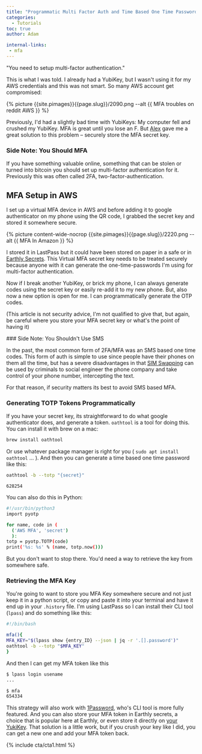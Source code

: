 ```yaml
---
title: "Programmatic Multi Factor Auth and Time Based One Time Passwords"
categories:
  - Tutorials
toc: true
author: Adam

internal-links:
 - mfa
---
```


"You need to setup multi-factor authentication."

This is what I was told. I already had a YubiKey, but I wasn't using it for my AWS credentials and this was not smart. So many AWS account get compromised:

<div class="wide">
{% picture {{site.pimages}}{{page.slug}}/2090.png --alt {{ MFA troubles on reddit AWS }} %}
</div>

Previously, I'd had a slightly bad time with YubiKeys: My computer fell and crushed my YubiKey. MFA is great until you lose an F. But [Alex](/blog/authors/alex/) gave me a great solution to this problem – securely store the MFA secret key.

<div class="notice--info">

### Side Note: You Should MFA

If you have something valuable online, something that can be stolen or turned into bitcoin you should set up multi-factor authentication for it. Previously this was often called 2FA, two-factor-authentication.
</div>

## MFA Setup in AWS

I set up a virtual MFA device in AWS and before adding it to google authenticator on my phone using the QR code, I grabbed the secret key and stored it somewhere secure.  

{% picture content-wide-nocrop {{site.pimages}}{{page.slug}}/2220.png --alt {{ MFA In Amazon }} %}

I stored it in LastPass but it could have been stored on paper in a safe or in [Earthly Secrets](https://docs.earthly.dev/docs/guides/cloud-secrets). This Virtual MFA secret key needs to be treated securely because anyone with it can generate the one-time-passwords I'm using for multi-factor authentication.

Now if I break another YubiKey, or brick my phone, I can always generate codes using the secret key or easily re-add it to my new phone. But, also now a new option is open for me. I can programmatically generate the OTP codes.

(This article is not security advice, I'm not qualified to give that, but again, be careful where you store your MFA secret key or what's the point of having it)

<div class="notice--info">
### Side Note: You Shouldn't Use SMS

In the past, the most common form of 2FA/MFA was an SMS based one time codes. This form of auth is simple to use since people have their phones on them all the time, but has a severe disadvantages in that [SIM Swapping](https://blog.mozilla.org/en/internet-culture/mozilla-explains/mozilla-explains-sim-swapping/) can be used by criminals to social engineer the phone company and take control of your phone number, intercepting the text.

For that reason, if security matters its best to avoid SMS based MFA.
</div>

### Generating TOTP Tokens Programmatically

If you have your secret key, its straightforward to do what google authenticator does, and generate a token. `oathtool` is a tool for doing this. You can install it with brew on a mac:

~~~{.bash caption=">_"}
brew install oathtool
~~~

Or use whatever package manager is right for you ( `sudo apt install oathtool` ... ). And then you can generate a time based one time password like this:

~~~{.bash caption=">_"}
oathtool -b --totp "{secret}"
~~~

~~~
628254
~~~

You can also do this in Python:

~~~{.bash caption=">_"}
#!/usr/bin/python3
import pyotp

for name, code in (
  ('AWS MFA', 'secret')
  ): 
totp = pyotp.TOTP(code)
print('%s: %s' % (name, totp.now()))
~~~

But you don't want to stop there. You'd need a way to retrieve the key from somewhere safe.

### Retrieving the MFA Key

You're going to want to store you MFA Key somewhere secure and not just keep it in a python script, or copy and paste it into your terminal and have it end up in your `.history` file. I'm using LastPass so I can install their CLI tool (`lpass`) and do something like this:

~~~{.bash caption="mfa.sh"}
#!/bin/bash

mfa(){
MFA_KEY="$(lpass show {entry_ID} --json | jq -r '.[].password')"
oathtool -b --totp "$MFA_KEY"
}
~~~

And then I can get my MFA token like this

~~~{.bash caption=">_"}
$ lpass login usename 
...
~~~

~~~{.bash caption=">_"}
$ mfa
654334
~~~

This strategy will also work with [1Password](https://app-updates.agilebits.com/product_history/CLI2), who's CLI tool is more fully featured. And you can also store your MFA token in Earthly secrets, a choice that is popular here at Earthly, or even store it directly on  [your YukiKey](https://scalesec.com/blog/why-your-yubikey-wont-work-with-aws-cli/). That solution is a little work, but if you crush your key like I did, you can get a new one and add your MFA token back.

{% include cta/cta1.html %}
